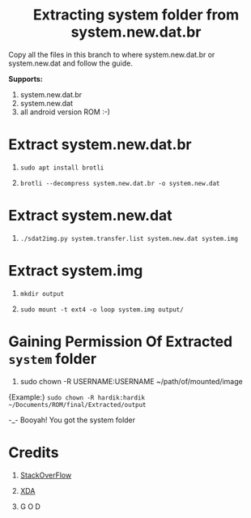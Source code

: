 # <center> Extracting system folder from system.new.dat.br </center>

Copy all the files in this branch to where system.new.dat.br or system.new.dat and follow the guide.

<b> Supports: </b>
1. system.new.dat.br
2. system.new.dat
3. all android version ROM :-)


# Extract system.new.dat.br

1. `sudo apt install brotli` 

2. `brotli --decompress system.new.dat.br -o system.new.dat`



# Extract system.new.dat

1. `./sdat2img.py system.transfer.list system.new.dat system.img`



# Extract system.img

1. `mkdir output`

2. `sudo mount -t ext4 -o loop system.img output/`



# Gaining Permission Of Extracted `system` folder

1.  sudo chown -R USERNAME:USERNAME ~/path/of/mounted/image

{Example:} `sudo chown -R hardik:hardik ~/Documents/ROM/final/Extracted/output`


-_- Booyah! You got the system folder 



# Credits

1. <a href="https://stackoverflow.com/questions/47893437/how-to-unpack-system-new-dat-br-file-which-i-found-in-android-8-1-romaosp-based">StackOverFlow</a>

2. <a href="https://forum.xda-developers.com/android/software-hacking/how-to-conver-lollipop-dat-files-to-t2978952">XDA</a>

3. G O D 




